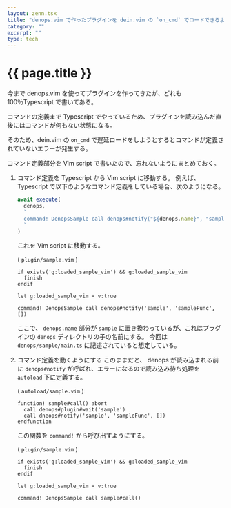 ```yaml
---
layout: zenn.tsx
title: "denops.vim で作ったプラグインを dein.vim の `on_cmd` でロードできるようにした"
category: ""
excerpt: ""
type: tech
---
```


# {{ page.title }}

今まで denops.vim を使ってプラグインを作ってきたが、どれも 100％Typescript で書いてある。

コマンドの定義まで Typescript でやっているため、プラグインを読み込んだ直後にはコマンドが何もない状態になる。

そのため、dein.vim の `on_cmd` で遅延ロードをしようとするとコマンドが定義されていないエラーが発生する。

コマンド定義部分を Vim script で書いたので、忘れないようにまとめておく。

 1. コマンド定義を Typescript から Vim script に移動する。
    例えば、 Typescript で以下のようなコマンド定義をしている場合、次のようになる。

    ```typescript
    await execute(
      denops,
      `
      command! DenopsSample call denops#notify("${denops.name}", "sampleFunc", [])
      `
    )
    ```

    これを Vim script に移動する。

    ( `plugin/sample.vim` )
    ```vim
    if exists('g:loaded_sample_vim') && g:loaded_sample_vim
      finish
    endif

    let g:loaded_sample_vim = v:true

    command! DenopsSample call denops#notify('sample', 'sampleFunc', [])
    ```

    ここで、 `denops.name` 部分が `sample` に置き換わっているが、これはプラグインの `denops` ディレクトリの子の名前にする。
    今回は `denops/sample/main.ts` に記述されていると想定している。

2. コマンド定義を動くようにする
    このままだと、 denops が読み込まれる前に `denops#notify` が呼ばれ、エラーになるので読み込み待ち処理を `autoload` 下に定義する。

    ( `autoload/sample.vim` )
    ```vim
    function! sample#call() abort
      call denops#plugin#wait('sample')
      call dneops#notify('sample', 'sampleFunc', [])
    endfunction
    ```

    この関数を `command!` から呼び出すようにする。

    ( `plugin/sample.vim` )
    ```vim
    if exists('g:loaded_sample_vim') && g:loaded_sample_vim
      finish
    endif

    let g:loaded_sample_vim = v:true

    command! DenopsSample call sample#call()
    ```

